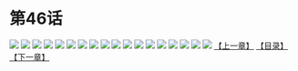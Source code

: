 # 第46话
![](https://s1.baozimh.com/scomic/yuekanshaonuyeqijun-chunquan/0/50-x82z/1.jpg)
![](https://s1.baozimh.com/scomic/yuekanshaonuyeqijun-chunquan/0/50-x82z/2.jpg)
![](https://s1.baozimh.com/scomic/yuekanshaonuyeqijun-chunquan/0/50-x82z/3.jpg)
![](https://s1.baozimh.com/scomic/yuekanshaonuyeqijun-chunquan/0/50-x82z/4.jpg)
![](https://s1.baozimh.com/scomic/yuekanshaonuyeqijun-chunquan/0/50-x82z/5.jpg)
![](https://s1.baozimh.com/scomic/yuekanshaonuyeqijun-chunquan/0/50-x82z/6.jpg)
![](https://s1.baozimh.com/scomic/yuekanshaonuyeqijun-chunquan/0/50-x82z/7.jpg)
![](https://s1.baozimh.com/scomic/yuekanshaonuyeqijun-chunquan/0/50-x82z/8.jpg)
![](https://s1.baozimh.com/scomic/yuekanshaonuyeqijun-chunquan/0/50-x82z/9.jpg)
![](https://s1.baozimh.com/scomic/yuekanshaonuyeqijun-chunquan/0/50-x82z/10.jpg)
![](https://s1.baozimh.com/scomic/yuekanshaonuyeqijun-chunquan/0/50-x82z/11.jpg)
![](https://s1.baozimh.com/scomic/yuekanshaonuyeqijun-chunquan/0/50-x82z/12.jpg)
![](https://s1.baozimh.com/scomic/yuekanshaonuyeqijun-chunquan/0/50-x82z/13.jpg)
![](https://s1.baozimh.com/scomic/yuekanshaonuyeqijun-chunquan/0/50-x82z/14.jpg)
![](https://s1.baozimh.com/scomic/yuekanshaonuyeqijun-chunquan/0/50-x82z/15.jpg)
![](https://s1.baozimh.com/scomic/yuekanshaonuyeqijun-chunquan/0/50-x82z/16.jpg)
![](https://s1.baozimh.com/scomic/yuekanshaonuyeqijun-chunquan/0/50-x82z/17.jpg)
![](https://s1.baozimh.com/scomic/yuekanshaonuyeqijun-chunquan/0/50-x82z/18.jpg)
[【上一章】](./50.md)
[【目录】](./README.md)
[【下一章】](./52.md)
